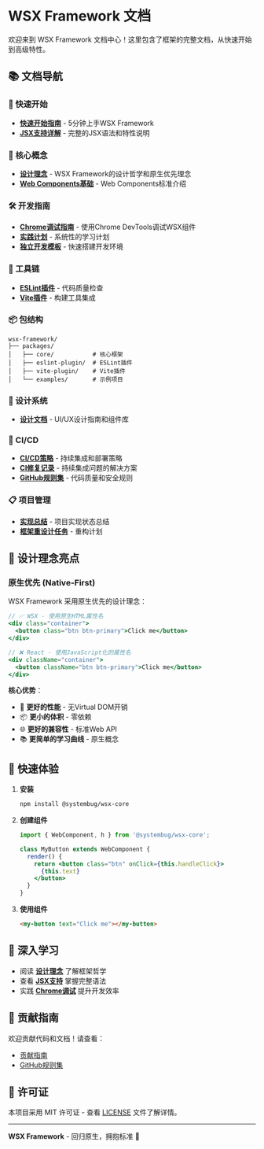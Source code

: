 # WSX Framework 文档

欢迎来到 WSX Framework 文档中心！这里包含了框架的完整文档，从快速开始到高级特性。

## 📚 文档导航

### 🚀 快速开始
- **[快速开始指南](QUICK_START.md)** - 5分钟上手WSX Framework
- **[JSX支持详解](JSX_SUPPORT.md)** - 完整的JSX语法和特性说明

### 🎯 核心概念
- **[设计理念](DESIGN_PHILOSOPHY.md)** - WSX Framework的设计哲学和原生优先理念
- **[Web Components基础](WSX_DESIGN.md)** - Web Components标准介绍

### 🛠️ 开发指南
- **[Chrome调试指南](chrome-debugging-guide.md)** - 使用Chrome DevTools调试WSX组件
- **[实践计划](WSX_PRACTICE_PLAN.md)** - 系统性的学习计划
- **[独立开发模板](WSX_SOLO_DEV_TEMPLATE.md)** - 快速搭建开发环境

### 🔧 工具链
- **[ESLint插件](../packages/eslint-plugin/README.md)** - 代码质量检查
- **[Vite插件](../packages/vite-plugin/)** - 构建工具集成

### 📦 包结构
```
wsx-framework/
├── packages/
│   ├── core/           # 核心框架
│   ├── eslint-plugin/  # ESLint插件
│   ├── vite-plugin/    # Vite插件
│   └── examples/       # 示例项目
```

### 🎨 设计系统
- **[设计文档](design/)** - UI/UX设计指南和组件库

### 🔄 CI/CD
- **[CI/CD策略](CICD_STRATEGY.md)** - 持续集成和部署策略
- **[CI修复记录](CI_FIXES.md)** - 持续集成问题的解决方案
- **[GitHub规则集](GITHUB_RULESETS.md)** - 代码质量和安全规则

### 📋 项目管理
- **[实现总结](IMPLEMENTATION_SUMMARY.md)** - 项目实现状态总结
- **[框架重设计任务](wsx-framework-redesign-task.md)** - 重构计划

## 🎯 设计理念亮点

### 原生优先 (Native-First)
WSX Framework 采用原生优先的设计理念：

```jsx
// ✅ WSX - 使用原生HTML属性名
<div class="container">
  <button class="btn btn-primary">Click me</button>
</div>

// ❌ React - 使用JavaScript化的属性名  
<div className="container">
  <button className="btn btn-primary">Click me</button>
</div>
```

**核心优势**：
- 🚀 **更好的性能** - 无Virtual DOM开销
- 📦 **更小的体积** - 零依赖
- 🌐 **更好的兼容性** - 标准Web API
- 📚 **更简单的学习曲线** - 原生概念

## 🚀 快速体验

1. **安装**
   ```bash
   npm install @systembug/wsx-core
   ```

2. **创建组件**
   ```jsx
   import { WebComponent, h } from '@systembug/wsx-core';
   
   class MyButton extends WebComponent {
     render() {
       return <button class="btn" onClick={this.handleClick}>
         {this.text}
       </button>
     }
   }
   ```

3. **使用组件**
   ```html
   <my-button text="Click me"></my-button>
   ```

## 📖 深入学习

- 阅读 **[设计理念](DESIGN_PHILOSOPHY.md)** 了解框架哲学
- 查看 **[JSX支持](JSX_SUPPORT.md)** 掌握完整语法
- 实践 **[Chrome调试](chrome-debugging-guide.md)** 提升开发效率

## 🤝 贡献指南

欢迎贡献代码和文档！请查看：
- [贡献指南](../CONTRIBUTING.md)
- [GitHub规则集](GITHUB_RULESETS.md)

## 📄 许可证

本项目采用 MIT 许可证 - 查看 [LICENSE](../LICENSE) 文件了解详情。

---

**WSX Framework** - 回归原生，拥抱标准 🌟 
